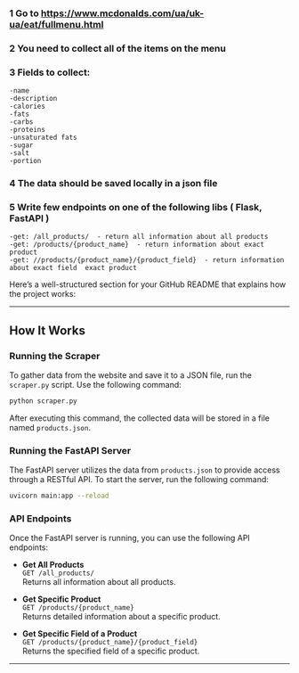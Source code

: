 ### 1 Go to https://www.mcdonalds.com/ua/uk-ua/eat/fullmenu.html
### 2 You need to collect all of the items on the menu
### 3 Fields to collect:
    -name
    -description
    -calories
    -fats
    -carbs
    -proteins
    -unsaturated fats
    -sugar
    -salt
    -portion

### 4 The data should be saved locally in a json file
### 5 Write few endpoints on one of the following libs ( Flask, FastAPI )
    -get: /all_products/  - return all information about all products
    -get: /products/{product_name}  - return information about exact product
    -get: //products/{product_name}/{product_field}  - return information about exact field  exact product



Here’s a well-structured section for your GitHub README that explains how the project works:

---

## How It Works

### Running the Scraper

To gather data from the website and save it to a JSON file, run the `scraper.py` script. Use the following command:

```bash
python scraper.py
```

After executing this command, the collected data will be stored in a file named `products.json`.

### Running the FastAPI Server

The FastAPI server utilizes the data from `products.json` to provide access through a RESTful API. To start the server, run the following command:

```bash
uvicorn main:app --reload
```

### API Endpoints

Once the FastAPI server is running, you can use the following API endpoints:

- **Get All Products**  
  `GET /all_products/`  
  Returns all information about all products.

- **Get Specific Product**  
  `GET /products/{product_name}`  
  Returns detailed information about a specific product.

- **Get Specific Field of a Product**  
  `GET /products/{product_name}/{product_field}`  
  Returns the specified field of a specific product.

---

